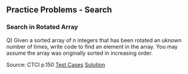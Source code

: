 ## Practice Problems - Search

### Search in Rotated Array
Q) Given a sorted array of n integers that has been rotated an uknown number of times, write code to find an element in the array. You may assume the array was originally sorted in increasing order.

Source: CTCI p.150
[Test Cases](./rotated_array_test.py)
[Solution](./rotated_array.py)
